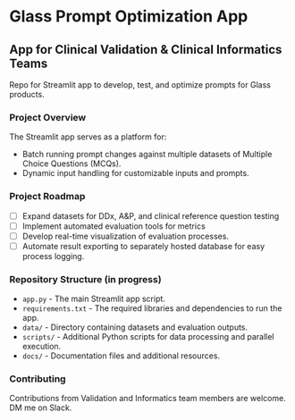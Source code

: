 # Glass Prompt Optimization App

## App for Clinical Validation & Clinical Informatics Teams

Repo for Streamlit app to develop, test, and optimize prompts for Glass products.

### Project Overview

The Streamlit app serves as a platform for:

- Batch running prompt changes against multiple datasets of Multiple Choice Questions (MCQs).
- Dynamic input handling for customizable inputs and prompts.

### Project Roadmap

- [ ]  Expand datasets for DDx, A&P, and clinical reference question testing
- [ ]  Implement automated evaluation tools for metrics
- [ ]  Develop real-time visualization of evaluation processes.
- [ ]  Automate result exporting to separately hosted database for easy process logging.

### Repository Structure (in progress)

- `app.py` - The main Streamlit app script.
- `requirements.txt` - The required libraries and dependencies to run the app.
- `data/` - Directory containing datasets and evaluation outputs.
- `scripts/` - Additional Python scripts for data processing and parallel execution.
- `docs/` - Documentation files and additional resources.

### Contributing

Contributions from Validation and Informatics team members are welcome. DM me on Slack.
